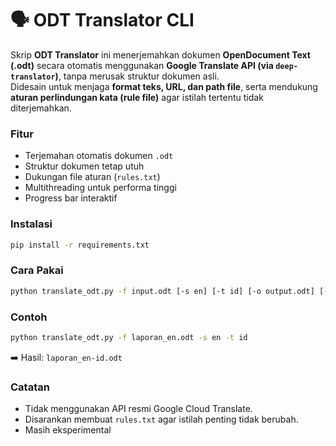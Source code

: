 # 🗣️ ODT Translator CLI

Skrip **ODT Translator** ini menerjemahkan dokumen **OpenDocument Text (.odt)** secara otomatis menggunakan **Google Translate API (via `deep-translator`)**, tanpa merusak struktur dokumen asli.  
Didesain untuk menjaga **format teks, URL, dan path file**, serta mendukung **aturan perlindungan kata (rule file)** agar istilah tertentu tidak diterjemahkan.

### Fitur
- Terjemahan otomatis dokumen `.odt`
- Struktur dokumen tetap utuh
- Dukungan file aturan (`rules.txt`)
- Multithreading untuk performa tinggi
- Progress bar interaktif

### Instalasi
```bash
pip install -r requirements.txt
```

### Cara Pakai
```bash
python translate_odt.py -f input.odt [-s en] [-t id] [-o output.odt] [-r rules.txt]
```

### Contoh
```bash
python translate_odt.py -f laporan_en.odt -s en -t id
```
➡️ Hasil: `laporan_en-id.odt`

### Catatan
- Tidak menggunakan API resmi Google Cloud Translate.
- Disarankan membuat `rules.txt` agar istilah penting tidak berubah.
- Masih eksperimental
